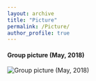 ```yaml
---
layout: archive
title: "Picture"
permalink: /Picture/
author_profile: true
---
```


#### Group picture (May, 2018)

![Group picture (May, 2018)](../images/group_2018.05-small.jpg)